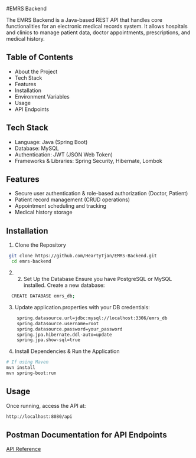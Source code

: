 
#EMRS Backend

The EMRS Backend is a Java-based REST API that handles core functionalities for an electronic medical records system. It allows hospitals and clinics to manage patient data, doctor appointments, prescriptions, and medical history.


## Table of Contents

- About the Project
- Tech Stack
- Features
- Installation
- Environment Variables
- Usage
- API Endpoints

## Tech Stack

- Language: Java (Spring Boot)
- Database: MySQL
- Authentication: JWT (JSON Web Token)
- Frameworks & Libraries: Spring Security, Hibernate, Lombok



## Features

- Secure user authentication & role-based authorization (Doctor, Patient)
- Patient record management (CRUD operations)
- Appointment scheduling and tracking
- Medical history storage
 


## Installation

 1. Clone the Repository

```bash
 git clone https://github.com/HeartyTjan/EMRS-Backend.git
  cd emrs-backend
```
 2. 2. Set Up the Database
Ensure you have PostgreSQL or MySQL installed. Create a new database:
```bash
  CREATE DATABASE emrs_db;
```
3. 	Update application.properties with your DB credentials:
```bash
	spring.datasource.url=jdbc:mysql://localhost:3306/emrs_db
	spring.datasource.username=root
	spring.datasource.password=your_password
	spring.jpa.hibernate.ddl-auto=update
	spring.jpa.show-sql=true
```
4. Install Dependencies & Run the Application
```bash
# If using Maven
mvn install
mvn spring-boot:run

```
## Usage

Once running, access the API at:

```bash
http://localhost:8080/api
```
## Postman Documentation for API Endpoints

[API Reference](https://rb.gy/x3drcv)

